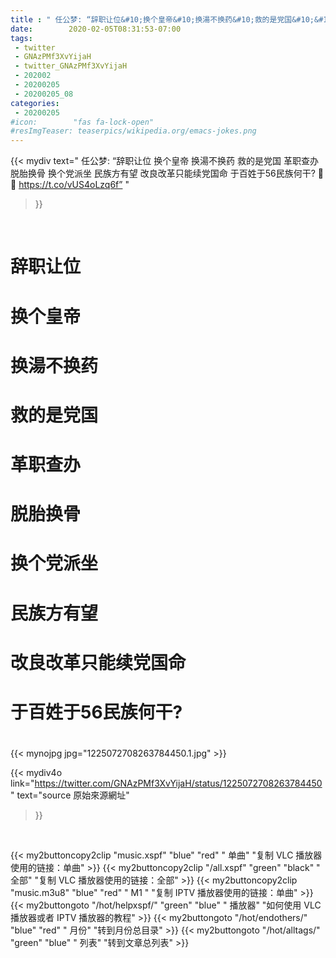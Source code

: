 ```yaml
---
title : " 任公梦: “辞职让位&#10;换个皇帝&#10;换湯不换药&#10;救的是党国&#10;&#10;革职查办&#10;脱胎换骨&#10;换个党派坐&#10;民族方有望&#10;&#10;改良改革只能续党国命&#10;于百姓于56民族何干?&#10;🤔🤔 https://t.co/vUS4oLzq6f”  "
date:        2020-02-05T08:31:53-07:00
tags:
 - twitter
 - GNAzPMf3XvYijaH
 - twitter_GNAzPMf3XvYijaH
 - 202002
 - 20200205
 - 20200205_08
categories:
 - 20200205
#icon:        "fas fa-lock-open"
#resImgTeaser: teaserpics/wikipedia.org/emacs-jokes.png
---
```


{{< mydiv text=" 任公梦: “辞职让位&#10;换个皇帝&#10;换湯不换药&#10;救的是党国&#10;&#10;革职查办&#10;脱胎换骨&#10;换个党派坐&#10;民族方有望&#10;&#10;改良改革只能续党国命&#10;于百姓于56民族何干?&#10;🤔🤔 https://t.co/vUS4oLzq6f”  "
>}}
<br>

# 辞职让位
# 换个皇帝
# 换湯不换药
# 救的是党国
# 
# 革职查办
# 脱胎换骨
# 换个党派坐
# 民族方有望
# 
# 改良改革只能续党国命
# 于百姓于56民族何干?
# 

 {{< mynojpg jpg="1225072708263784450.1.jpg" >}}<br> 



{{< mydiv4o link="https://twitter.com/GNAzPMf3XvYijaH/status/1225072708263784450"
text="source 原始來源網址"
>}}


<br>





{{< my2buttoncopy2clip "music.xspf"        "blue"   "red"    " 单曲"  "复制 VLC 播放器使用的链接：单曲" >}} {{< my2buttoncopy2clip "/all.xspf"         "green"  "black"  " 全部"  "复制 VLC 播放器使用的链接：全部" >}} {{< my2buttoncopy2clip "music.m3u8"        "blue"   "red"    " M1 "    "复制 IPTV 播放器使用的链接：单曲" >}} {{< my2buttongoto      "/hot/helpxspf/"    "green"  "blue"   " 播放器" "如何使用 VLC 播放器或者 IPTV 播放器的教程" >}} {{< my2buttongoto      "/hot/endothers/"   "blue"   "red"    " 月份"   "转到月份总目录" >}} {{< my2buttongoto      "/hot/alltags/"     "green"  "blue"   " 列表"   "转到文章总列表" >}} 
